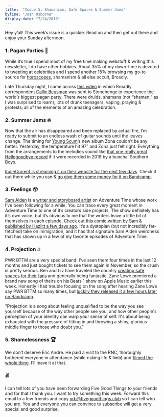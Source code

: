 ```yaml
---
title:  "Issue 5: Shamanism, Safe Spaces & Summer Jams​"
byline: "Josh Osborne"
display-date: "7/24/2016"
---
```

Hey y’all! This week’s issue is a quickie. Read on and then get out there and enjoy your Sunday afternoon.

### 1. Pagan Parties 🔮

While it’s true I spend most of my free time making webstuff & writing this newsletter, I do have other hobbies. About 35% of my down-time is devoted to tweeting at celebrities and I spend another 15% browsing my go-to source for [horoscopes](https://broadly.vice.com/en_us/article/virgo), shamanism & all else occult, Broadly.

Late Thursday night, I came across [this video](https://broadly.vice.com/en_us/video/stonehenge-stoners-and-worshipping-wizards-12-hours-at-the-worlds-biggest-pagan-party) in which Broadly correspondent [Callie Beusman](https://twitter.com/cal_beu) was sent to Stonehenge to experience the world’s biggest pagan party. There were druids, shamans (not “shamen,” as I was surprised to learn), lots of drunk teenagers, vaping, praying & protests; all of the elements of an amazing celebration.

### 2. Summer Jams 🔥
Now that the air has disappeared and been replaced by actual fire, I’m ready to submit to an endless wash of guitar sounds until the leaves change. The timing for [Young Scum](https://twitter.com/young_scum)’s new album Zona couldn’t be any better. Yesterday, the temperature hit 97° and Zona just felt right. Everything from the arrangements to the melodies sound like [that one really great Hellogoodbye record](https://open.spotify.com/album/2UDXi4I3LCNUSEEofQd76x) if it were recorded in 2016 by a buncha’ Southern Boys.

[IndieCurrent is streaming it on their website for the next few days](http://fivegoodthings.cmail19.com/t/d-l-iyhlktl-hultudjhl-d/). Check it out there while you can & [go give them some money for it on Bandcamp](http://youngscum.bandcamp.com/album/zona).

### 3. Feelings 😵
[Sam Alden](https://twitter.com/samalden) is a [writer and storyboard artist](http://gingerlandcomics.com/) on Adventure Time whose work I’ve been following for a while. You can trace every great moment in Adventure Time to one of it’s creators side projects. The show definitely has it’s own voice, but it’s obvious to me that the writers leave a little bit of themselves in each episode. [Check out this comic written by Sam & published by Hazlitt a few days ago](http://hazlitt.net/comics/test-loyalty). It’s a dystopian (but not incredibly far-fetched) take on immigration, and it has that signature Sam Alden weirdness that has shown up in a few of my favorite episodes of Adventure Time.

### 4. Projection 🎶
PWR BTTM are a very special band. I’ve seen them four times in the last 12 months and just bought tickets to see them again in November, so the crush is pretty serious. Ben and Liv have traveled the country [creating safe spaces for their fans](http://fusion.net/story/273245/pwr-bttm-gender-neutral-bathroom-policy/) and generally being fantastic. Zane Lowe premiered a brand new song of theirs on his Beats 1 show on Apple Music earlier this week. Honestly I had trouble focusing on the song after hearing Zane Lowe say PWR BTTM so many times, but [luckily they released it a few hours later on Bandcamp](http://pwrbttm.bandcamp.com/track/projection).

"Projection is a song about feeling unqualified to be the way you see yourself because of the way other people see you, and how other people's perception of your identity can warp your sense of self. It's about being exhausted with the pressure of fitting in and throwing a shiny, glorious middle finger to those who doubt you."

### 5. Shamelessness 🏆
We don’t deserve Eric Andre. He paid a visit to the RNC, thoroughly bothered everyone in attendance (while risking life & limb) and [filmed the whole thing](http://fivegoodthings.cmail19.com/t/d-l-iyhlktl-hultudjhl-p/). I’ll leave it at that.

### ✌️
I can tell lots of you have been forwarding Five Good Things to your friends and for that I thank you. I want to try something this week. Forward this email to a few friends and copy [orb@fivegoodthings.club](mailto:orb@fivegoodthings.club) so I can tell who you are. You and everyone you can convince to subscribe will get a very special and good surprise.
